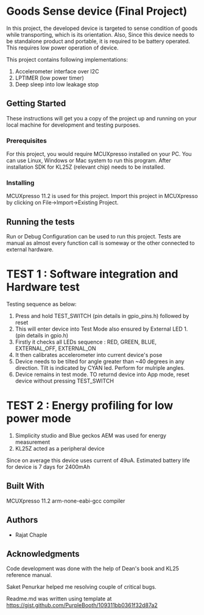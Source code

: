 # Goods Sense device (Final Project)

In this project, the developed device is targeted to sense condition of goods while transporting, which is its orientation. Also, Since this device needs to be standalone product and portable, it is required to be battery operated. This requires low power operation of device.

This project contains following implementations:

1. Accelerometer interface over I2C
2. LPTIMER (low power timer)
3. Deep sleep into low leakage stop
   


## Getting Started
These instructions will get you a copy of the project up and running on your local machine for development and testing purposes.

### Prerequisites
For this project, you would require MCUXpresso installed on your PC. You can use Linux, Windows or Mac system to run this program. After installation SDK for KL25Z (relevant chip) needs to be installed.

### Installing
MCUXpresso 11.2 is used for this project. Import this project in MCUXpresso by clicking on File->Import->Existing Project.

## Running the tests
Run or Debug Configuration can be used to run this project. 
Tests are manual as almost every function call is someway or the other connected to external hardware.
# TEST 1 : Software integration and Hardware test
Testing sequence as below:
1) Press and hold TEST_SWITCH (pin details in gpio_pins.h) followed by reset
2) This will enter device into Test Mode also ensured by External LED 1. (pin details in gpio.h)
3) Firstly it checks all LEDs
   sequence : RED, GREEN, BLUE, EXTERNAL_OFF, EXTERNAL_ON
4) It then calibrates accelerometer into current device's pose
5) Device needs to be tilted for angle greater than ~40 degrees in any direction. Tilt is indicated by CYAN led. Perform for mulriple angles.
6) Device remains in test mode. TO returnd device into App mode, reset device without pressing TEST_SWITCH

# TEST 2 : Energy profiling for low power mode
1) Simplicity studio and Blue geckos AEM was used for energy measurement
2) KL25Z acted as a peripheral device

Since on average this device uses current of 49uA. Estimated battery life for device is 7 days for 2400mAh





## Built With
MCUXpresso 11.2
arm-none-eabi-gcc compiler

## Authors
* Rajat Chaple

## Acknowledgments
Code development was done with the help of Dean's book and KL25 reference manual.

Saket Penurkar helped me resolving couple of critical bugs.

Readme.md was written using template at
https://gist.github.com/PurpleBooth/109311bb0361f32d87a2



